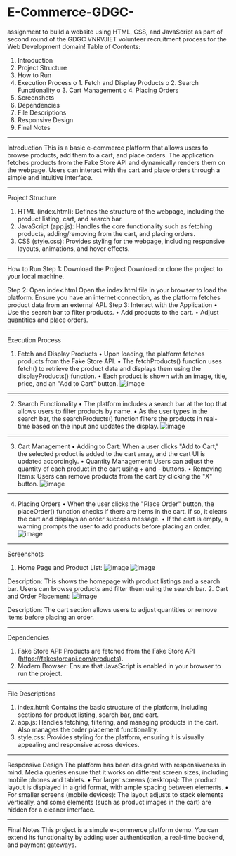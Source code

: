 # E-Commerce-GDGC-
assignment to build a website using HTML, CSS, and JavaScript as part of second round of the GDGC VNRVJIET volunteer recruitment process for the Web Development domain!
Table of Contents:
1.	Introduction
2.	Project Structure
3.	How to Run
4.	Execution Process
o	1. Fetch and Display Products
o	2. Search Functionality
o	3. Cart Management
o	4. Placing Orders
5.	Screenshots
6.	Dependencies
7.	File Descriptions
8.	Responsive Design
9.	Final Notes
________________________________________
Introduction
This is a basic e-commerce platform that allows users to browse products, add them to a cart, and place orders. The application fetches products from the Fake Store API and dynamically renders them on the webpage. Users can interact with the cart and place orders through a simple and intuitive interface.
________________________________________
Project Structure
1.	HTML (index.html): Defines the structure of the webpage, including the product listing, cart, and search bar.
2.	JavaScript (app.js): Handles the core functionality such as fetching products, adding/removing from the cart, and placing orders.
3.	CSS (style.css): Provides styling for the webpage, including responsive layouts, animations, and hover effects.
________________________________________
How to Run
Step 1: Download the Project
Download or clone the project to your local machine.

Step 2: Open index.html
Open the index.html file in your browser to load the platform. Ensure you have an internet connection, as the platform fetches product data from an external API.
Step 3: Interact with the Application
•	Use the search bar to filter products.
•	Add products to the cart.
•	Adjust quantities and place orders.
________________________________________
Execution Process
1. Fetch and Display Products
•	Upon loading, the platform fetches products from the Fake Store API.
•	The fetchProducts() function uses fetch() to retrieve the product data and displays them using the displayProducts() function.
•	Each product is shown with an image, title, price, and an "Add to Cart" button.
![image](https://github.com/user-attachments/assets/8f96fc14-a2d2-4ad7-9b0d-af6acdce8e7e)
 ________________________________________
2. Search Functionality
•	The platform includes a search bar at the top that allows users to filter products by name.
•	As the user types in the search bar, the searchProducts() function filters the products in real-time based on the input and updates the display.
 ![image](https://github.com/user-attachments/assets/a49b32eb-c3f2-448d-96dd-53ce493659c0)

________________________________________


3. Cart Management
•	Adding to Cart: When a user clicks "Add to Cart," the selected product is added to the cart array, and the cart UI is updated accordingly.
•	Quantity Management: Users can adjust the quantity of each product in the cart using + and - buttons.
•	Removing Items: Users can remove products from the cart by clicking the "X" button.
![image](https://github.com/user-attachments/assets/84a7b008-e385-47b7-8bb3-c796b220b4c5)

 ________________________________________
4. Placing Orders
•	When the user clicks the "Place Order" button, the placeOrder() function checks if there are items in the cart. If so, it clears the cart and displays an order success message.
•	If the cart is empty, a warning prompts the user to add products before placing an order.
![image](https://github.com/user-attachments/assets/462d9e17-92b7-48f0-8d1f-733b1ce6fc29)

 ________________________________________



Screenshots
1.	Home Page and Product List:
 ![image](https://github.com/user-attachments/assets/f7ef5a69-7e48-4f54-9481-31dde41df544)
![image](https://github.com/user-attachments/assets/e16c56a4-34a3-48a7-bf44-7a6d6930f570)

 
Description: This shows the homepage with product listings and a search bar. Users can browse products and filter them using the search bar.
2.	Cart and Order Placement:
 ![image](https://github.com/user-attachments/assets/227ea5d0-0dfe-4a90-95fd-524184313c03)

Description: The cart section allows users to adjust quantities or remove items before placing an order.
________________________________________
Dependencies
1.	Fake Store API: Products are fetched from the Fake Store API (https://fakestoreapi.com/products).
2.	Modern Browser: Ensure that JavaScript is enabled in your browser to run the project.
________________________________________
File Descriptions
1.	index.html: Contains the basic structure of the platform, including sections for product listing, search bar, and cart.
2.	app.js: Handles fetching, filtering, and managing products in the cart. Also manages the order placement functionality.
3.	style.css: Provides styling for the platform, ensuring it is visually appealing and responsive across devices.
________________________________________
Responsive Design
The platform has been designed with responsiveness in mind. Media queries ensure that it works on different screen sizes, including mobile phones and tablets.
•	For larger screens (desktops): The product layout is displayed in a grid format, with ample spacing between elements.
•	For smaller screens (mobile devices): The layout adjusts to stack elements vertically, and some elements (such as product images in the cart) are hidden for a cleaner interface.
________________________________________
Final Notes
This project is a simple e-commerce platform demo. You can extend its functionality by adding user authentication, a real-time backend, and payment gateways.



